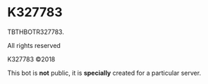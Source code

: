 # K327783
TBTHBOTR327783.

All rights reserved

K327783 ©2018

This bot is **not** public, it is **specially** created for a particular server.
